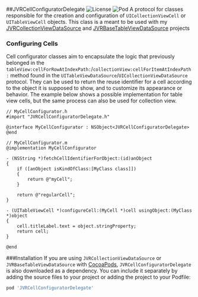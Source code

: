##JVRCellConfiguratorDelegate ![License](http://img.shields.io/badge/license-MIT-blue.svg) ![Pod](https://cocoapod-badges.herokuapp.com/v/JVRCellConfiguratorDelegate/badge.png) 
A protocol for classes responsible for the creation and configuration of `UICollectionViewCell` or `UITableViewCell` objects. This class is a meant to be used with my [JVRCollectionViewDataSource](https://github.com/jozsef-vesza/JVRCollectionViewDataSource) and [JVRBaseTableViewDataSource](https://github.com/jozsef-vesza/JVRBaseTableViewDataSource) projects
### Configuring Cells
Cell configurator classes aim to encapsulate the logic that previously belonged in the `tableView:cellForRowAtIndexPath:`/`collectionView:cellForItemAtIndexPath:` method found in the `UITableViewDataSource`/`UICollectionViewDataSource` protocol. They can be used to return the reuse identifier for a cell according to the object it is supposed to show, and to customize its appearance or behavior. The example below shows a possible implementation for table view cells, but the same process can also be used for collection view.
```objc
// MyCellConfigurator.h
#import "JVRCellConfiguratorDelegate.h"

@interface MyCellConfigurator : NSObject<JVRCellConfiguratorDelegate>
@end

// MyCellConfigurator.m
@implementation MyCellConfigurator

- (NSString *)fetchCellIdentifierForObject:(id)anObject
{
    if ([anObject isKindOfClass:[MyClass class]])
    {
        return @"myCell";
    }

    return @"regularCell";
}

- (UITableViewCell *)configureCell:(MyCell *)cell usingObject:(MyClass *)object
{
    cell.titleLabel.text = object.stringProperty;
    return cell;
}

@end
```
###Installation
If you are using `JVRCollectionViewDataSource` or `JVRBaseTableViewDataSource` with [CocoaPods](http://cocoapods.org/), `JVRCellConfiguratorDelegate` is also downloaded as a dependency. You can include it separately by adding the source files to your project or adding the project to your Podfile:
```Ruby
pod 'JVRCellConfiguratorDelegate'
```
